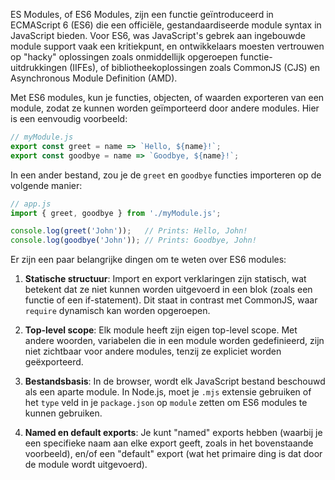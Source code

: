 ES Modules, of ES6 Modules, zijn een functie geïntroduceerd in ECMAScript 6 (ES6) die een officiële, gestandaardiseerde module syntax in JavaScript bieden. Voor ES6, was JavaScript's gebrek aan ingebouwde module support vaak een kritiekpunt, en ontwikkelaars moesten vertrouwen op "hacky" oplossingen zoals onmiddellijk opgeroepen functie-uitdrukkingen (IIFEs), of bibliotheekoplossingen zoals CommonJS (CJS) en Asynchronous Module Definition (AMD).

Met ES6 modules, kun je functies, objecten, of waarden exporteren van een module, zodat ze kunnen worden geïmporteerd door andere modules. Hier is een eenvoudig voorbeeld:

```javascript
// myModule.js
export const greet = name => `Hello, ${name}!`;
export const goodbye = name => `Goodbye, ${name}!`;
```

In een ander bestand, zou je de `greet` en `goodbye` functies importeren op de volgende manier:

```javascript
// app.js
import { greet, goodbye } from './myModule.js';

console.log(greet('John'));   // Prints: Hello, John!
console.log(goodbye('John')); // Prints: Goodbye, John!
```

Er zijn een paar belangrijke dingen om te weten over ES6 modules:

1. **Statische structuur**: Import en export verklaringen zijn statisch, wat betekent dat ze niet kunnen worden uitgevoerd in een blok (zoals een functie of een if-statement). Dit staat in contrast met CommonJS, waar `require` dynamisch kan worden opgeroepen.

2. **Top-level scope**: Elk module heeft zijn eigen top-level scope. Met andere woorden, variabelen die in een module worden gedefinieerd, zijn niet zichtbaar voor andere modules, tenzij ze expliciet worden geëxporteerd.

3. **Bestandsbasis**: In de browser, wordt elk JavaScript bestand beschouwd als een aparte module. In Node.js, moet je `.mjs` extensie gebruiken of het `type` veld in je `package.json` op `module` zetten om ES6 modules te kunnen gebruiken.

4. **Named en default exports**: Je kunt "named" exports hebben (waarbij je een specifieke naam aan elke export geeft, zoals in het bovenstaande voorbeeld), en/of een "default" export (wat het primaire ding is dat door de module wordt uitgevoerd).



